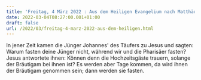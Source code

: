 ```yaml
---
title: 'Freitag, 4 März 2022 : Aus dem Heiligen Evangelium nach Matthäus - Mt 9,14-15.'
date: 2022-03-04T08:27:00.001+01:00
draft: false
url: /2022/03/freitag-4-marz-2022-aus-dem-heiligen.html
---
```


In jener Zeit kamen die Jünger Johannes' des Täufers zu Jesus und sagten: Warum fasten deine Jünger nicht, während wir und die Pharisäer fasten? Jesus antwortete ihnen: Können denn die Hochzeitsgäste trauern, solange der Bräutigam bei ihnen ist? Es werden aber Tage kommen, da wird ihnen der Bräutigam genommen sein; dann werden sie fasten.
